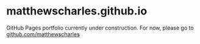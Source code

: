 # matthewscharles.github.io

GitHub Pages portfolio currently under construction. 
For now, please go to [github.com/matthewscharles](https://github.com/matthewscharles)